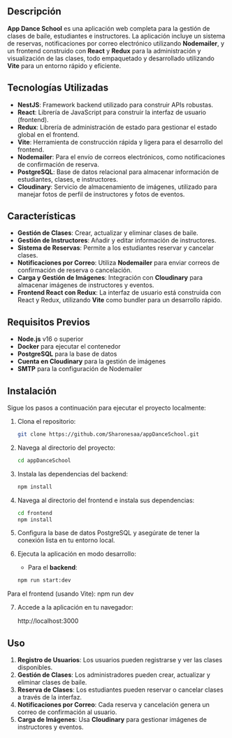 ## Descripción

**App Dance School** es una aplicación web completa para la gestión de clases de baile, estudiantes e instructores. La aplicación incluye un sistema de reservas, notificaciones por correo electrónico utilizando **Nodemailer**, y un frontend construido con **React** y **Redux** para la administración y visualización de las clases, todo empaquetado y desarrollado utilizando **Vite** para un entorno rápido y eficiente.

## Tecnologías Utilizadas

- **NestJS**: Framework backend utilizado para construir APIs robustas.
- **React**: Librería de JavaScript para construir la interfaz de usuario (frontend).
- **Redux**: Librería de administración de estado para gestionar el estado global en el frontend.
- **Vite**: Herramienta de construcción rápida y ligera para el desarrollo del frontend.
- **Nodemailer**: Para el envío de correos electrónicos, como notificaciones de confirmación de reserva.
- **PostgreSQL**: Base de datos relacional para almacenar información de estudiantes, clases, e instructores.
- **Cloudinary**: Servicio de almacenamiento de imágenes, utilizado para manejar fotos de perfil de instructores y fotos de eventos.

## Características

- **Gestión de Clases**: Crear, actualizar y eliminar clases de baile.
- **Gestión de Instructores**: Añadir y editar información de instructores.
- **Sistema de Reservas**: Permite a los estudiantes reservar y cancelar clases.
- **Notificaciones por Correo**: Utiliza **Nodemailer** para enviar correos de confirmación de reserva o cancelación.
- **Carga y Gestión de Imágenes**: Integración con **Cloudinary** para almacenar imágenes de instructores y eventos.
- **Frontend React con Redux**: La interfaz de usuario está construida con React y Redux, utilizando **Vite** como bundler para un desarrollo rápido.

## Requisitos Previos

- **Node.js** v16 o superior
- **Docker** para ejecutar el contenedor
- **PostgreSQL** para la base de datos
- **Cuenta en Cloudinary** para la gestión de imágenes
- **SMTP** para la configuración de Nodemailer

## Instalación

Sigue los pasos a continuación para ejecutar el proyecto localmente:

1. Clona el repositorio:
   ```bash
   git clone https://github.com/Sharonesaa/appDanceSchool.git

2. Navega al directorio del proyecto:

   ```bash
   cd appDanceSchool
3. Instala las dependencias del backend:

   ```bash
   npm install
   
4. Navega al directorio del frontend e instala sus dependencias:

   ```bash
   cd frontend
   npm install

5. Configura la base de datos PostgreSQL y asegúrate de tener la conexión lista en tu entorno local.

6. Ejecuta la aplicación en modo desarrollo:

   - Para el **backend**:
   
   ```bash
   npm run start:dev

Para el frontend (usando Vite):
npm run dev

7. Accede a la aplicación en tu navegador:
   
   http://localhost:3000

## Uso

1. **Registro de Usuarios**: Los usuarios pueden registrarse y ver las clases disponibles.
2. **Gestión de Clases**: Los administradores pueden crear, actualizar y eliminar clases de baile.
3. **Reserva de Clases**: Los estudiantes pueden reservar o cancelar clases a través de la interfaz.
4. **Notificaciones por Correo**: Cada reserva y cancelación genera un correo de confirmación al usuario.
5. **Carga de Imágenes**: Usa **Cloudinary** para gestionar imágenes de instructores y eventos.




